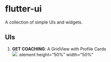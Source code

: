 # flutter-ui
A collection of simple UIs and widgets.

## UIs

1. __GET COACHING__: A GridView with Profile Cards <br>
![](https://media.giphy.com/media/3HGOMNXEBSjQXWgDEq/giphy.gif)  .element height="50%" width="50%" 

